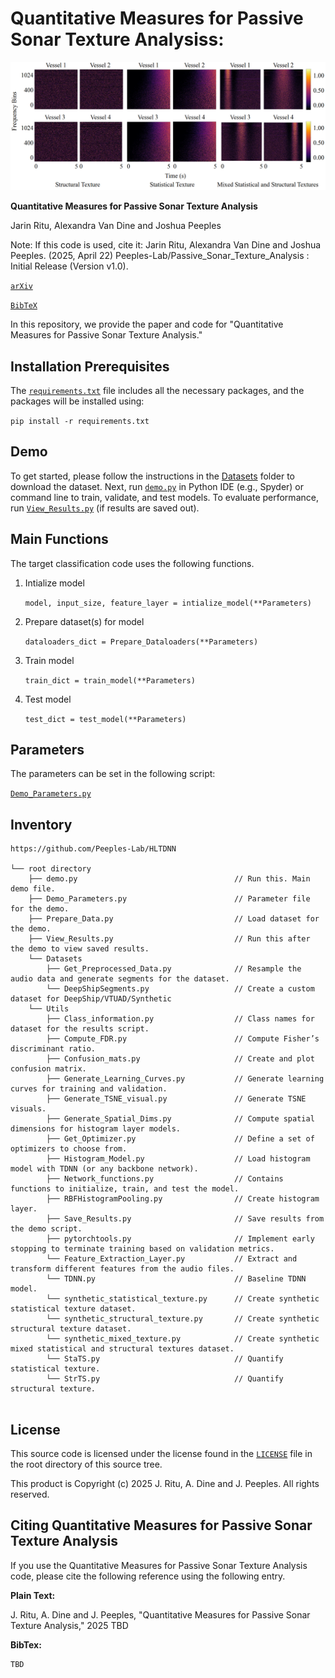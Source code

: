 # Quantitative Measures for Passive Sonar Texture Analysiss:
<p align="center">
  <img src="Figure1_SyntheticVisuals.png" alt="Synthetic Texture Datasets">
</p>


**Quantitative Measures for Passive Sonar Texture Analysis**

Jarin Ritu, Alexandra Van Dine and Joshua Peeples

Note: If this code is used, cite it: Jarin Ritu, Alexandra Van Dine and Joshua Peeples. (2025, April 22) Peeples-Lab/Passive_Sonar_Texture_Analysis
: Initial Release (Version v1.0). 



[`arXiv`](https://arxiv.org/abs/2504.14843)

[`BibTeX`](#CitingHist)



In this repository, we provide the paper and code for "Quantitative Measures for Passive Sonar Texture Analysis."

## Installation Prerequisites


The [`requirements.txt`](requirements.txt) file includes all the necessary packages, and the packages will be installed using:

   ```pip install -r requirements.txt```

## Demo

To get started, please follow the instructions in the [Datasets](Datasets) folder to download the dataset.
Next, run [`demo.py`](demo.py) in Python IDE (e.g., Spyder) or command line to train, validate, and test models. 
To evaluate performance,
run [`View_Results.py`](View_Results.py) (if results are saved out).


## Main Functions

The target classification code uses the following functions. 

1. Intialize model  

   ```model, input_size, feature_layer = intialize_model(**Parameters)```

2. Prepare dataset(s) for model
   
   ```dataloaders_dict = Prepare_Dataloaders(**Parameters)```

3. Train model 

   ```train_dict = train_model(**Parameters)```

4. Test model

   ```test_dict = test_model(**Parameters)```


## Parameters

The parameters can be set in the following script:
   
[`Demo_Parameters.py`](Demo_Parameters.py)

## Inventory

```
https://github.com/Peeples-Lab/HLTDNN 

└── root directory
    ├── demo.py                                   // Run this. Main demo file.
    ├── Demo_Parameters.py                        // Parameter file for the demo.
    ├── Prepare_Data.py                           // Load dataset for the demo. 
    ├── View_Results.py                           // Run this after the demo to view saved results. 
    └── Datasets                
        ├── Get_Preprocessed_Data.py              // Resample the audio data and generate segments for the dataset.
        └── DeepShipSegments.py                   // Create a custom dataset for DeepShip/VTUAD/Synthetic
    └── Utils                     
        ├── Class_information.py                  // Class names for dataset for the results script.
        ├── Compute_FDR.py                        // Compute Fisher’s discriminant ratio.
        ├── Confusion_mats.py                     // Create and plot confusion matrix.
        ├── Generate_Learning_Curves.py           // Generate learning curves for training and validation.
        ├── Generate_TSNE_visual.py               // Generate TSNE visuals.
        ├── Generate_Spatial_Dims.py              // Compute spatial dimensions for histogram layer models.
        ├── Get_Optimizer.py                      // Define a set of optimizers to choose from.
        ├── Histogram_Model.py                    // Load histogram model with TDNN (or any backbone network).
        ├── Network_functions.py                  // Contains functions to initialize, train, and test the model.
        ├── RBFHistogramPooling.py                // Create histogram layer.
        ├── Save_Results.py                       // Save results from the demo script.
        ├── pytorchtools.py                       // Implement early stopping to terminate training based on validation metrics.
        └── Feature_Extraction_Layer.py           // Extract and transform different features from the audio files.
        └── TDNN.py                               // Baseline TDNN model.
        └── synthetic_statistical_texture.py      // Create synthetic statistical texture dataset.
        └── synthetic_structural_texture.py       // Create synthetic structural texture dataset.
        └── synthetic_mixed_texture.py            // Create synthetic mixed statistical and structural textures dataset.
        └── StaTS.py                              // Quantify statistical texture.
        └── StrTS.py                              // Quantify structural texture.


```

## License

This source code is licensed under the license found in the [`LICENSE`](LICENSE) file in the root directory of this source tree.

This product is Copyright (c) 2025 J. Ritu, A. Dine and J. Peeples. All rights reserved.

## <a name="CitingHist"></a>Citing Quantitative Measures for Passive Sonar Texture Analysis

If you use the Quantitative Measures for Passive Sonar Texture Analysis code, please cite the following reference using the following entry.

**Plain Text:**

J. Ritu, A. Dine and J. Peeples, "Quantitative Measures for Passive Sonar Texture Analysis," 2025 TBD

**BibTex:**

```
TBD
```
